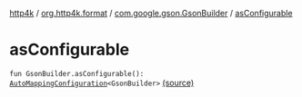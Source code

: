 [http4k](../../index.md) / [org.http4k.format](../index.md) / [com.google.gson.GsonBuilder](index.md) / [asConfigurable](./as-configurable.md)

# asConfigurable

`fun GsonBuilder.asConfigurable(): `[`AutoMappingConfiguration`](../-auto-mapping-configuration/index.md)`<GsonBuilder>` [(source)](https://github.com/http4k/http4k/blob/master/http4k-format-gson/src/main/kotlin/org/http4k/format/internalGson.kt#L90)